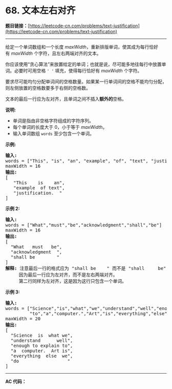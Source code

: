# 68. 文本左右对齐

**题目链接：**[https://leetcode-cn.com/problems/text-justification](https://leetcode-cn.com/problems/text-justification)

---

<div class="content__1Y2H">
 <div class="notranslate">
  <p>给定一个单词数组和一个长度&nbsp;<em>maxWidth</em>，重新排版单词，使其成为每行恰好有&nbsp;<em>maxWidth</em>&nbsp;个字符，且左右两端对齐的文本。</p> 
  <p>你应该使用“贪心算法”来放置给定的单词；也就是说，尽可能多地往每行中放置单词。必要时可用空格&nbsp;<code>' '</code>&nbsp;填充，使得每行恰好有 <em>maxWidth</em>&nbsp;个字符。</p> 
  <p>要求尽可能均匀分配单词间的空格数量。如果某一行单词间的空格不能均匀分配，则左侧放置的空格数要多于右侧的空格数。</p> 
  <p>文本的最后一行应为左对齐，且单词之间不插入<strong>额外的</strong>空格。</p> 
  <p><strong>说明:</strong></p> 
  <ul> 
   <li>单词是指由非空格字符组成的字符序列。</li> 
   <li>每个单词的长度大于 0，小于等于&nbsp;<em>maxWidth</em>。</li> 
   <li>输入单词数组 <code>words</code>&nbsp;至少包含一个单词。</li> 
  </ul> 
  <p><strong>示例:</strong></p> 
  <pre class="language-text"><strong>输入:</strong>
words = ["This", "is", "an", "example", "of", "text", "justification."]
maxWidth = 16
<strong>输出:</strong>
[
&nbsp; &nbsp;"This &nbsp; &nbsp;is &nbsp; &nbsp;an",
&nbsp; &nbsp;"example &nbsp;of text",
&nbsp; &nbsp;"justification. &nbsp;"
]
</pre> 
  <p><strong>示例&nbsp;2:</strong></p> 
  <pre class="language-text"><strong>输入:</strong>
words = ["What","must","be","acknowledgment","shall","be"]
maxWidth = 16
<strong>输出:</strong>
[
&nbsp; "What &nbsp; must &nbsp; be",
&nbsp; "acknowledgment &nbsp;",
&nbsp; "shall be &nbsp; &nbsp; &nbsp; &nbsp;"
]
<strong>解释: </strong>注意最后一行的格式应为 "shall be    " 而不是 "shall     be",
&nbsp;    因为最后一行应为左对齐，而不是左右两端对齐。       
     第二行同样为左对齐，这是因为这行只包含一个单词。
</pre> 
  <p><strong>示例&nbsp;3:</strong></p> 
  <pre class="language-text"><strong>输入:</strong>
words = ["Science","is","what","we","understand","well","enough","to","explain",
&nbsp;        "to","a","computer.","Art","is","everything","else","we","do"]
maxWidth = 20
<strong>输出:</strong>
[
&nbsp; "Science &nbsp;is &nbsp;what we",
  "understand &nbsp; &nbsp; &nbsp;well",
&nbsp; "enough to explain to",
&nbsp; "a &nbsp;computer. &nbsp;Art is",
&nbsp; "everything &nbsp;else &nbsp;we",
&nbsp; "do &nbsp; &nbsp; &nbsp; &nbsp; &nbsp; &nbsp; &nbsp; &nbsp; &nbsp;"
]
</pre> 
 </div>
</div>

---

**AC 代码：**

```java

```
